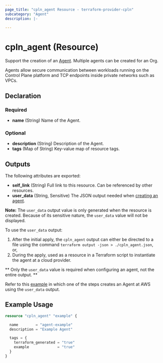 ```yaml
---
page_title: "cpln_agent Resource - terraform-provider-cpln"
subcategory: "Agent"
description: |-
  
---
```


# cpln_agent (Resource)

Support the creation of an [Agent](https://docs.controlplane.com/reference/agent). Multiple agents can be created for an Org. 

Agents allow secure communication between workloads running on the Control Plane platform and TCP endpoints inside private networks such as VPCs.

## Declaration

### Required

- **name** (String) Name of the Agent.

### Optional

- **description** (String) Description of the Agent.
- **tags** (Map of String) Key-value map of resource tags.


## Outputs

The following attributes are exported:

- **self_link** (String) Full link to this resource. Can be referenced by other resources. 
- **user_data** (String, Sensitive) The JSON output needed when [creating an agent](https://docs.controlplane.com/guides/agent).

**Note:** The `user_data` output value is only generated when the resource is created. Because of its sensitive nature, the `user_data` value will not be displayed. 

To use the `user_data` output:

1. After the initial apply, the `cpln_agent` output can either be directed to a file using the command `terraform output -json > ./cpln_agent.json`, or, 
2. During the apply, used as a resource in a Terraform script to instantiate the agent at a cloud provider. 

** Only the `user_data` value is required when configuring an agent, not the entire output. **

Refer to this [example](https://github.com/controlplane-com/examples/blob/main/terraform/poc/example-postgres/main.tf) in which 
one of the steps creates an Agent at AWS using the `user_data` output.


## Example Usage

```terraform
resource "cpln_agent" "example" {

  name        = "agent-example"
  description = "Example Agent"

  tags = {
    terraform_generated = "true"
    example             = "true"
  }
}
```
  